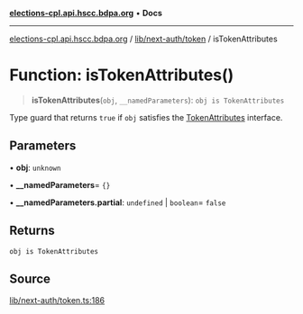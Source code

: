 [**elections-cpl.api.hscc.bdpa.org**](../../../../README.md) • **Docs**

***

[elections-cpl.api.hscc.bdpa.org](../../../../README.md) / [lib/next-auth/token](../README.md) / isTokenAttributes

# Function: isTokenAttributes()

> **isTokenAttributes**(`obj`, `__namedParameters`): `obj is TokenAttributes`

Type guard that returns `true` if `obj` satisfies the [TokenAttributes](../type-aliases/TokenAttributes.md)
interface.

## Parameters

• **obj**: `unknown`

• **\_\_namedParameters**= `{}`

• **\_\_namedParameters.partial**: `undefined` \| `boolean`= `false`

## Returns

`obj is TokenAttributes`

## Source

[lib/next-auth/token.ts:186](https://github.com/nhscc/elections_cpl.api.hscc.bdpa.org/blob/46ed5b306a3fd199be2bd28706c3da03542c6da3/lib/next-auth/token.ts#L186)
